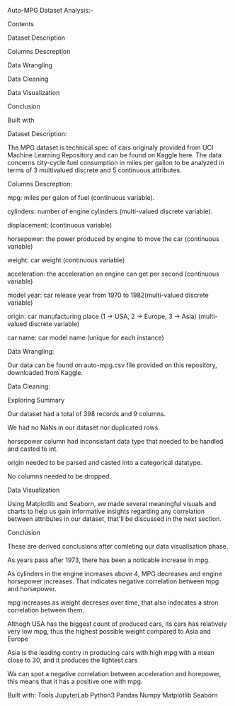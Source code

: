 Auto-MPG Dataset Analysis:-

Contents

Dataset Description

Columns Descreption

Data Wrangling

Data Cleaning

Data Visualization

Conclusion

Built with



Dataset Description:

The MPG dataset is technical spec of cars originaly provided from UCI Machine Learning Repository and can be found on Kaggle here. The data concerns city-cycle fuel consumption in miles per gallon to be analyzed in terms of 3 multivalued discrete and 5 continuous attributes.

Columns Descreption:

mpg: miles per galon of fuel (continuous variable).

cylinders: number of engine cylinders (multi-valued discrete variable).

displacement: (continuous variable)

horsepower: the power produced by engine to move the car (continuous variable)

weight: car weight (continuous variable)

acceleration: the acceleration an engine can get per second (continuous variable)

model year: car release year from 1970 to 1982(multi-valued discrete variable)

origin: car manufacturing place (1 -> USA, 2 -> Europe, 3 -> Asia) (multi-valued discrete variable)

car name: car model name (unique for each instance)

Data Wrangling:

Our data can be found on auto-mpg.csv file provided on this repository, downloaded from Kaggle.

Data Cleaning:

Exploring Summary

Our dataset had a total of 398 records and 9 columns.

We had no NaNs in our dataset nor duplicated rows.

horsepower column had inconsistant data type that needed to be handled and casted to int.

origin needed to be parsed and casted into a categorical datatype.

No columns needed to be dropped.

Data Visualization

Using Matplotlib and Seaborn, we made several meaningful visuals and charts to help us gain informative insights regarding any correlation between attributes in our dataset, that'll be discussed in the next section.


Conclusion

These are derived conclusions after comleting our data visualisation phase.

As years pass after 1973, there has been a noticable increase in mpg.

As cylinders in the engine increases above 4, MPG decreases and engine horsepower increases. That indicates negative correlation between mpg and horsepower.

mpg increases as weight decreses over time, that also indecates a stron correlation between them.

Althogh USA has the biggest count of produced cars, its cars has relatively very low mpg, thus the highest possible weight compared to Asia and Europe

Asia is the leading contry in producing cars with high mpg with a mean close to 30, and it produces the lightest cars

Wa can spot a negative correlation between acceleration and horepower, this means that it has a positive one with mpg.

Built with:
Tools
JupyterLab
Python3
Pandas
Numpy
Matplotlib
Seaborn
